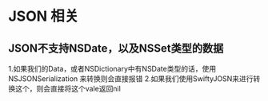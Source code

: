 # JSON 相关
## JSON不支持NSDate，以及NSSet类型的数据
1.如果我们的Data，或者NSDictionary中有NSDate类型的话，使用NSJSONSerialization 来转换则会直接报错
2.如果我们使用SwiftyJOSN来进行转换这个，则会直接将这个vale返回nil

